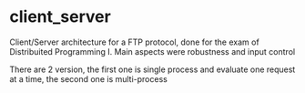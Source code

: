 # client_server
Client/Server architecture for a FTP protocol, done for the exam of Distribuited Programming I. Main aspects were robustness and input control

There are 2 version, the first one is single process and evaluate one request at a time, the second one is multi-process
